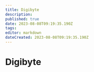 ```yaml
---
title: Digibyte
description: 
published: true
date: 2023-08-08T09:19:35.190Z
tags: 
editor: markdown
dateCreated: 2023-08-08T09:19:35.190Z
---
```


# Digibyte
